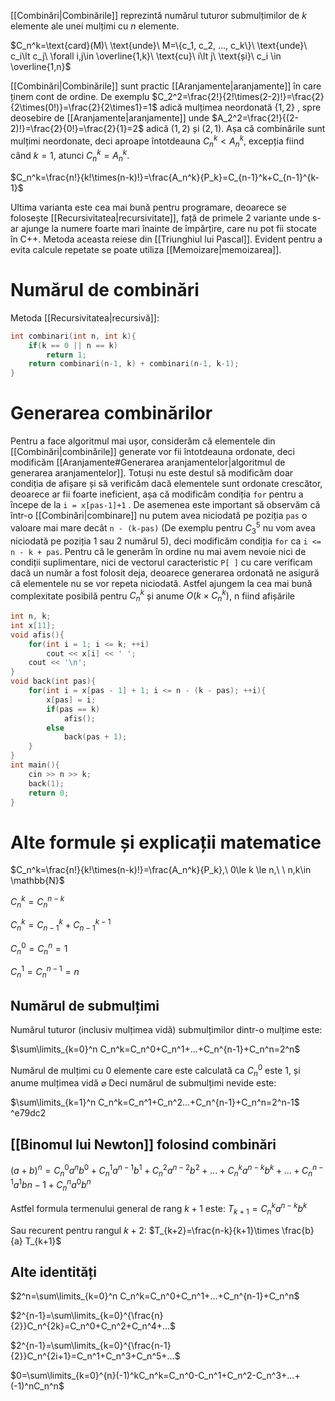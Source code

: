 [[Combinări|Combinările]] reprezintă numărul tuturor submulțimilor de $k$ elemente ale unei mulțimi cu $n$ elemente.

$C_n^k=\text{card}(M)\ \text{unde}\ M=\{c_1, c_2, ..., c_k\}\ \text{unde}\ c_i\lt c_j\ \forall i,j\in \overline{1,k}\ \text{cu}\ i\lt j\ \text{și}\ c_i \in \overline{1,n}$

[[Combinări|Combinările]]  sunt practic [[Aranjamente|aranjamente]] în care ținem cont de ordine. De exemplu $C_2^2=\frac{2!}{2!\times(2-2)!}=\frac{2}{2\times(0!)}=\frac{2}{2\times1}=1$ adică mulțimea neordonată $\{1,2\}$  , spre deosebire de [[Aranjamente|aranjamente]] unde $A_2^2=\frac{2!}{(2-2)!}=\frac{2}{0!}=\frac{2}{1}=2$ adică $(1,2)$ și $(2,1)$.  Așa că combinările sunt mulțimi neordonate, deci aproape întotdeauna $C_n^k \lt A_n^k$, excepția fiind când $k=1$, atunci $C_n^k=A_n^k$.

$C_n^k=\frac{n!}{k!\times(n-k)!}=\frac{A_n^k}{P_k}=C_{n-1}^k+C_{n-1}^{k-1}$

Ultima varianta este cea mai bună pentru programare, deoarece se folosește [[Recursivitatea|recursivitate]], față de primele 2 variante unde s-ar ajunge la numere foarte mari înainte de împărțire, care nu pot fii stocate în C++. Metoda aceasta reiese din [[Triunghiul lui Pascal]]. Evident pentru a evita calcule repetate se poate utiliza [[Memoizare|memoizarea]].

# Numărul de combinări

Metoda [[Recursivitatea|recursivă]]:
```cpp
int combinari(int n, int k){
    if(k == 0 || n == k)
        return 1;
    return combinari(n-1, k) + combinari(n-1, k-1);
}
```

# Generarea combinărilor
Pentru a face algoritmul mai ușor, considerăm că elementele din [[Combinări|combinările]] generate vor fii întotdeauna ordonate, deci modificăm [[Aranjamente#Generarea aranjamentelor|algoritmul de generarea aranjamentelor]]. Totuși nu este destul să modificăm doar condiția de afișare și să verificăm dacă elementele sunt ordonate crescător, deoarece ar fii foarte ineficient, așa că modificăm condiția `for` pentru a începe de la `i = x[pas-1]+1` . De asemenea este important să observăm că într-o [[Combinări|combinare]] nu putem avea niciodată pe poziția `pas` o valoare mai mare decât `n - (k-pas)` (De exemplu pentru $C_3^5$ nu vom avea niciodată pe poziția 1 sau 2 numărul 5), deci modificăm condiția `for` ca `i <= n - k + pas`. Pentru că le generăm în ordine nu mai avem nevoie nici de condiții suplimentare, nici de vectorul caracteristic `P[ ]` cu care verificam dacă un număr a fost folosit deja, deoarece generarea ordonată ne asigură că elementele nu se vor repeta niciodată. Astfel ajungem la cea mai bună complexitate posibilă pentru $C_n^k$ și anume $O(k\times C_n^k)$, n fiind afișările

```cpp
int n, k;
int x[11];
void afis(){
    for(int i = 1; i <= k; ++i)
        cout << x[i] << ' ';
    cout << '\n';
}
void back(int pas){
    for(int i = x[pas - 1] + 1; i <= n - (k - pas); ++i){
        x[pas] = i;
        if(pas == k)
            afis();
        else
            back(pas + 1);
    }
}
int main(){
    cin >> n >> k;
    back(1);
    return 0;
}
```

# Alte formule și explicații matematice

$C_n^k=\frac{n!}{k!\times(n-k)!}=\frac{A_n^k}{P_k},\ 0\le k \le n,\ \ n,k\in \mathbb{N}$ 

$C_n^k=C_n^{n-k}$

$C_n^k=C_{n-1}^k+C_{n-1}^{k-1}$

$C_n^0=C_n^n=1$

$C_n^1=C_n^{n-1}=n$
## Numărul de submulțimi
Numărul tuturor (inclusiv mulțimea vidă) submulțimilor dintr-o mulțime este:

$\sum\limits_{k=0}^n C_n^k=C_n^0+C_n^1+...+C_n^{n-1}+C_n^n=2^n$

Numărul de mulțimi cu 0 elemente care este calculată ca $C_n^0$ este 1, și anume mulțimea vidă $\varnothing$ Deci numărul de submulțimi nevide este:

$\sum\limits_{k=1}^n C_n^k=C_n^1+C_n^2...+C_n^{n-1}+C_n^n=2^n-1$ ^e79dc2

## [[Binomul lui Newton]] folosind combinări

$(a+b)^n=C_n^0a^nb^0+C_n^1a^{n-1}b^1+C_n^2a^{n-2}b^2+...+C_n^ka^{n-k}b^k+...+C_n^{n-1}a^1b{n-1}+C_n^na^0b^n$

Astfel formula termenului general de rang $k+1$ este: $T_{k+1}=C_n^ka^{n-k}b^k$

Sau recurent pentru rangul $k+2$: $T_{k+2}=\frac{n-k}{k+1}\times \frac{b}{a} T_{k+1}$

## Alte identități

$2^n=\sum\limits_{k=0}^n C_n^k=C_n^0+C_n^1+...+C_n^{n-1}+C_n^n$

$2^{n-1}=\sum\limits_{k=0}^{\frac{n}{2}}C_n^{2k}=C_n^0+C_n^2+C_n^4+...$

$2^{n-1}=\sum\limits_{k=0}^{\frac{n-1}{2}}C_n^{2i+1}=C_n^1+C_n^3+C_n^5+...$

$0=\sum\limits_{k=0}^{n}(-1)^kC_n^k=C_n^0-C_n^1+C_n^2-C_n^3+...+(-1)^nC_n^n$